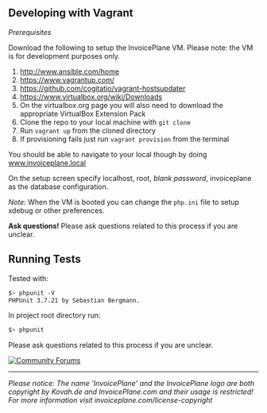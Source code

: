 ## Developing with Vagrant

*Prerequisites*

Download the following to setup the InvoicePlane VM.  Please note: the VM is for development purposes only.

1. http://www.ansible.com/home
2. https://www.vagrantup.com/
3. https://github.com/cogitatio/vagrant-hostsupdater
4. https://www.virtualbox.org/wiki/Downloads
5. On the virtualbox.org page you will also need to download the appropriate VirtualBox Extension Pack
6. Clone the repo to your local machine with `git clone`
7. Run `vagrant up` from the cloned directory
8. If provisioning fails just run `vagrant provision` from the terminal

You should be able to navigate to your local though by doing www.invoiceplane.local  

On the setup screen specify localhost, root, *blank password*, invoiceplane as the database configuration.

*Note:* When the VM is booted you can change the `php.ini` file to setup xdebug or other preferences.

__Ask questions!__ Please ask questions related to this process if you are unclear.

## Running Tests

Tested with:
```bash
$> phpunit -V
PHPUnit 3.7.21 by Sebastian Bergmann.
```

In project root directory run:
```bash
$> phpunit
```
Please ask questions related to this process if you are unclear.

[![Community Forums](https://invoiceplane.com/content/badges/badge_community.png)](https://community.invoiceplane.com/)  

---
  
*Please notice: The name 'InvoicePlane' and the InvoicePlane logo are both copyright by Kovah.de and InvoicePlane.com
and their usage is restricted! For more information visit invoiceplane.com/license-copyright*